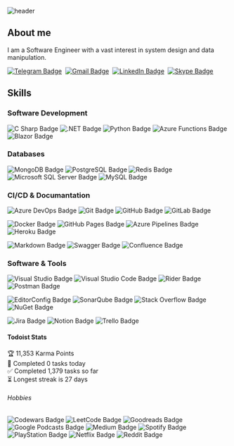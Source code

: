 ![header](https://capsule-render.vercel.app/api?type=waving&&color=gradient&height=220&section=header&text=Aleh%20Belausau&fontSize=75&animation=fadeIn&fontAlignY=38&desc=.Net%20Developer&descAlignY=55&descAlign=70)

## About me
 I am a Software Engineer with a vast interest in system design and data manipulation.
  
<a href="https://t.me/oleg_jdll"><img src="https://img.shields.io/badge/Telegram-26A5E4?logo=telegram&logoColor=fff&style=flat" alt="Telegram Badge"/></a>&nbsp;
<a href="mailto:alehbelausau@gmail.com"><img src="https://img.shields.io/badge/Gmail-EA4335?logo=gmail&logoColor=fff&style=flat" alt="Gmail Badge"/></a>&nbsp;
<a href="https://www.linkedin.com/in/aleh-belausau/"><img src="https://img.shields.io/badge/LinkedIn-0A66C2?logo=linkedin&logoColor=fff&style=flat" alt="LinkedIn Badge"/></a>&nbsp;
<a href="https://join.skype.com/invite/zhkdwJj0NKfa"><img src="https://img.shields.io/badge/Skype-00AFF0?logo=skype&logoColor=fff&style=flat" alt="Skype Badge"/></a>&nbsp;
<a href=""></a>&nbsp;

## Skills

### Software Development
![C Sharp Badge](https://img.shields.io/badge/C%20Sharp-239120?logo=csharp&logoColor=fff&style=flat)
![.NET Badge](https://img.shields.io/badge/.NET-512BD4?logo=dotnet&logoColor=fff&style=flat)
![Python Badge](https://img.shields.io/badge/Python-3776AB?logo=python&logoColor=fff&style=flat)
![Azure Functions Badge](https://img.shields.io/badge/Azure%20Functions-0062AD?logo=azurefunctions&logoColor=fff&style=flat)
![Blazor Badge](https://img.shields.io/badge/Blazor-512BD4?logo=blazor&logoColor=fff&style=flat)

### Databases
![MongoDB Badge](https://img.shields.io/badge/MongoDB-47A248?logo=mongodb&logoColor=fff&style=flat)
![PostgreSQL Badge](https://img.shields.io/badge/PostgreSQL-4169E1?logo=postgresql&logoColor=fff&style=flat)
![Redis Badge](https://img.shields.io/badge/Redis-DC382D?logo=redis&logoColor=fff&style=flat)
![Microsoft SQL Server Badge](https://img.shields.io/badge/Microsoft%20SQL%20Server-CC2927?logo=microsoftsqlserver&logoColor=fff&style=flat)
![MySQL Badge](https://img.shields.io/badge/MySQL-4479A1?logo=mysql&logoColor=fff&style=flat)

### CI/CD & Documantation
![Azure DevOps Badge](https://img.shields.io/badge/Azure%20DevOps-0078D7?logo=azuredevops&logoColor=fff&style=flat)
![Git Badge](https://img.shields.io/badge/Git-F05032?logo=git&logoColor=fff&style=flat)
![GitHub Badge](https://img.shields.io/badge/GitHub-181717?logo=github&logoColor=fff&style=flat)
![GitLab Badge](https://img.shields.io/badge/GitLab-FC6D26?logo=gitlab&logoColor=fff&style=flat)

![Docker Badge](https://img.shields.io/badge/Docker-2496ED?logo=docker&logoColor=fff&style=flat)
![GitHub Pages Badge](https://img.shields.io/badge/GitHub%20Pages-222?logo=githubpages&logoColor=fff&style=flat)
![Azure Pipelines Badge](https://img.shields.io/badge/Azure%20Pipelines-2560E0?logo=azurepipelines&logoColor=fff&style=flat)
![Heroku Badge](https://img.shields.io/badge/Heroku-430098?logo=heroku&logoColor=fff&style=flat)

![Markdown Badge](https://img.shields.io/badge/Markdown-000?logo=markdown&logoColor=fff&style=flat)
![Swagger Badge](https://img.shields.io/badge/Swagger-85EA2D?logo=swagger&logoColor=000&style=flat)
![Confluence Badge](https://img.shields.io/badge/Confluence-172B4D?logo=confluence&logoColor=fff&style=flat)

### Software & Tools
![Visual Studio Badge](https://img.shields.io/badge/Visual%20Studio-5C2D91?logo=visualstudio&logoColor=fff&style=flat)
![Visual Studio Code Badge](https://img.shields.io/badge/Visual%20Studio%20Code-007ACC?logo=visualstudiocode&logoColor=fff&style=flat)
![Rider Badge](https://img.shields.io/badge/Rider-000?logo=rider&logoColor=fff&style=flat)
![Postman Badge](https://img.shields.io/badge/Postman-FF6C37?logo=postman&logoColor=fff&style=flat)

![EditorConfig Badge](https://img.shields.io/badge/EditorConfig-FEFEFE?logo=editorconfig&logoColor=000&style=flat)
![SonarQube Badge](https://img.shields.io/badge/SonarQube-4E9BCD?logo=sonarqube&logoColor=fff&style=flat)
![Stack Overflow Badge](https://img.shields.io/badge/Stack%20Overflow-F58025?logo=stackoverflow&logoColor=fff&style=flat)
![NuGet Badge](https://img.shields.io/badge/NuGet-004880?logo=nuget&logoColor=fff&style=flat)

![Jira Badge](https://img.shields.io/badge/Jira-0052CC?logo=jira&logoColor=fff&style=flat)
![Notion Badge](https://img.shields.io/badge/Notion-000?logo=notion&logoColor=fff&style=flat)
![Trello Badge](https://img.shields.io/badge/Trello-0052CC?logo=trello&logoColor=fff&style=flat)

#### Todoist Stats

<!-- TODO-IST:START -->
🏆  11,353 Karma Points           
🌸  Completed 0 tasks today           
✅  Completed 1,379 tasks so far           
⏳  Longest streak is 27 days
<!-- TODO-IST:END -->

###### Hobbies
![Codewars Badge](https://img.shields.io/badge/Codewars-B1361E?logo=codewars&logoColor=fff&style=flat)
![LeetCode Badge](https://img.shields.io/badge/LeetCode-FFA116?logo=leetcode&logoColor=fff&style=flat)
![Goodreads Badge](https://img.shields.io/badge/Goodreads-372213?logo=goodreads&logoColor=fff&style=flat)
![Google Podcasts Badge](https://img.shields.io/badge/Google%20Podcasts-4285F4?logo=googlepodcasts&logoColor=fff&style=flat)
![Medium Badge](https://img.shields.io/badge/Medium-000?logo=medium&logoColor=fff&style=flat)
![Spotify Badge](https://img.shields.io/badge/Spotify-1DB954?logo=spotify&logoColor=fff&style=flat)
![PlayStation Badge](https://img.shields.io/badge/PlayStation-003791?logo=playstation&logoColor=fff&style=flat)
![Netflix Badge](https://img.shields.io/badge/Netflix-E50914?logo=netflix&logoColor=fff&style=flat)
![Reddit Badge](https://img.shields.io/badge/Reddit-FF4500?logo=reddit&logoColor=fff&style=flat)



